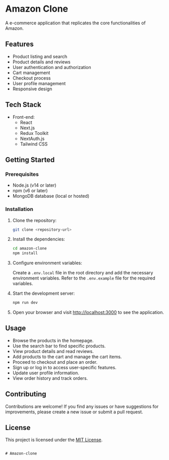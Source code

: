 


# Amazon Clone

A e-commerce application that replicates the core functionalities of Amazon.

## Features

- Product listing and search
- Product details and reviews
- User authentication and authorization
- Cart management
- Checkout process
- User profile management
- Responsive design

## Tech Stack

- Front-end:
  - React
  - Next.js
  - Redux Toolkit
  - NextAuth.js
  - Tailwind CSS


## Getting Started

### Prerequisites

- Node.js (v14 or later)
- npm (v6 or later)
- MongoDB database (local or hosted)

### Installation

1. Clone the repository:

   ```bash
   git clone <repository-url>
   ```

2. Install the dependencies:

   ```bash
   cd amazon-clone
   npm install
   ```

3. Configure environment variables:

   Create a `.env.local` file in the root directory and add the necessary environment variables. Refer to the `.env.example` file for the required variables.

4. Start the development server:

   ```bash
   npm run dev
   ```

5. Open your browser and visit [http://localhost:3000](http://localhost:3000) to see the application.

## Usage

- Browse the products in the homepage.
- Use the search bar to find specific products.
- View product details and read reviews.
- Add products to the cart and manage the cart items.
- Proceed to checkout and place an order.
- Sign up or log in to access user-specific features.
- Update user profile information.
- View order history and track orders.

## Contributing

Contributions are welcome! If you find any issues or have suggestions for improvements, please create a new issue or submit a pull request.

## License

This project is licensed under the [MIT License](LICENSE).
```

#   A m a z o n - c l o n e  
 